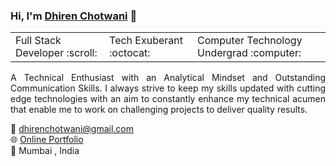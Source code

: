 ### Hi, I'm [Dhiren Chotwani](https://dhirenchotwani.github.io/)  👋




<table>
    <tr>
        <td>Full Stack Developer  :scroll: </td>
      <td>Tech Exuberant  :octocat: </td>
      <td>Computer Technology Undergrad  :computer: </td>
    </tr>
</table>


<p align="justify">A Technical Enthusiast with an Analytical Mindset and Outstanding Communication Skills. I always strive to keep my skills updated with cutting edge technologies with an aim to constantly enhance my technical acumen that enable me to work on challenging projects to deliver quality results. <p>


:e-mail: dhirenchotwani@gmail.com <br>
:globe_with_meridians: [Online Portfolio](https://dhirenchotwani.github.io/) <br>
:round_pushpin:  Mumbai , India <br>
	
<!--
**dhirenchotwani/dhirenchotwani** is a ✨ _special_ ✨ repository because its `README.md` (this file) appears on your GitHub profile.

Here are some ideas to get you started:

- 🔭 I’m currently working on ...
- 🌱 I’m currently learning ...
- 👯 I’m looking to collaborate on ...
- 🤔 I’m looking for help with ...
- 💬 Ask me about ...
- 📫 How to reach me: ...
- 😄 Pronouns: ...
- ⚡ Fun fact: ...
-->
   
